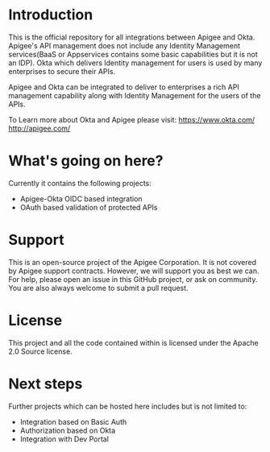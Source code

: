 # Introduction


This is the official repository for all integrations between Apigee and Okta.
Apigee's API management does not include any Identity Management services(BaaS or
Appservices contains some basic capabilities but it is not an IDP). 
Okta which delivers Identity management for users is used by many enterprises to secure 
their APIs.

Apigee and Okta can be integrated to deliver to enterprises a rich API management capability
along with Identity Management for the users of the APIs.


To Learn more about Okta and Apigee please visit:
https://www.okta.com/
http://apigee.com/


# What's going on here?
Currently it contains the following projects:

-  Apigee-Okta OIDC based integration
-  OAuth based validation of protected APIs

# Support

This is an open-source project of the Apigee Corporation. It is not covered by Apigee support contracts. However, we will support you as best we can. For help, please open an issue in this GitHub project, or ask on community. You are also always welcome to submit a pull request.

# License

This project and all the code contained within is licensed under the Apache 2.0 Source license.
 
# Next steps

Further projects which can be hosted here includes but is not limited to:

- Integration based on Basic Auth
- Authorization based on Okta
- Integration with Dev Portal


